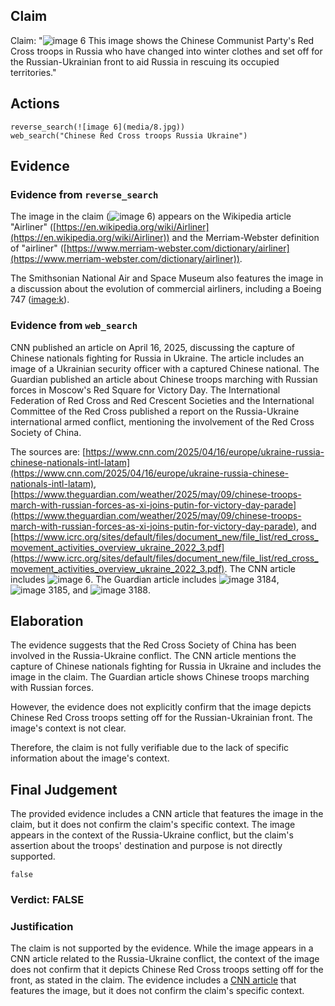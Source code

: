 ## Claim
Claim: "![image 6](media/8.jpg) This image shows the Chinese Communist Party's Red Cross troops in Russia who have changed into winter clothes and set off for the Russian-Ukrainian front to aid Russia in rescuing its occupied territories."

## Actions
```
reverse_search(![image 6](media/8.jpg))
web_search("Chinese Red Cross troops Russia Ukraine")
```

## Evidence
### Evidence from `reverse_search`
The image in the claim (![image 6](media/8.jpg)) appears on the Wikipedia article "Airliner" ([https://en.wikipedia.org/wiki/Airliner](https://en.wikipedia.org/wiki/Airliner)) and the Merriam-Webster definition of "airliner" ([https://www.merriam-webster.com/dictionary/airliner](https://www.merriam-webster.com/dictionary/airliner)).

The Smithsonian National Air and Space Museum also features the image in a discussion about the evolution of commercial airliners, including a Boeing 747 (<image:k>).


### Evidence from `web_search`
CNN published an article on April 16, 2025, discussing the capture of Chinese nationals fighting for Russia in Ukraine. The article includes an image of a Ukrainian security officer with a captured Chinese national. The Guardian published an article about Chinese troops marching with Russian forces in Moscow's Red Square for Victory Day. The International Federation of Red Cross and Red Crescent Societies and the International Committee of the Red Cross published a report on the Russia-Ukraine international armed conflict, mentioning the involvement of the Red Cross Society of China.

The sources are: [https://www.cnn.com/2025/04/16/europe/ukraine-russia-chinese-nationals-intl-latam](https://www.cnn.com/2025/04/16/europe/ukraine-russia-chinese-nationals-intl-latam), [https://www.theguardian.com/weather/2025/may/09/chinese-troops-march-with-russian-forces-as-xi-joins-putin-for-victory-day-parade](https://www.theguardian.com/weather/2025/may/09/chinese-troops-march-with-russian-forces-as-xi-joins-putin-for-victory-day-parade), and [https://www.icrc.org/sites/default/files/document_new/file_list/red_cross_movement_activities_overview_ukraine_2022_3.pdf](https://www.icrc.org/sites/default/files/document_new/file_list/red_cross_movement_activities_overview_ukraine_2022_3.pdf). The CNN article includes ![image 6](media/8.jpg). The Guardian article includes ![image 3184](media/2025-08-22_10-52-1755859927-854750.jpg), ![image 3185](media/2025-08-22_10-52-1755859929-160325.jpg), and ![image 3188](media/2025-08-22_10-52-1755859931-762213.jpg).


## Elaboration
The evidence suggests that the Red Cross Society of China has been involved in the Russia-Ukraine conflict. The CNN article mentions the capture of Chinese nationals fighting for Russia in Ukraine and includes the image in the claim. The Guardian article shows Chinese troops marching with Russian forces.

However, the evidence does not explicitly confirm that the image depicts Chinese Red Cross troops setting off for the Russian-Ukrainian front. The image's context is not clear.

Therefore, the claim is not fully verifiable due to the lack of specific information about the image's context.


## Final Judgement
The provided evidence includes a CNN article that features the image in the claim, but it does not confirm the claim's specific context. The image appears in the context of the Russia-Ukraine conflict, but the claim's assertion about the troops' destination and purpose is not directly supported.

`false`

### Verdict: FALSE

### Justification
The claim is not supported by the evidence. While the image appears in a CNN article related to the Russia-Ukraine conflict, the context of the image does not confirm that it depicts Chinese Red Cross troops setting off for the front, as stated in the claim. The evidence includes a [CNN article](https://www.cnn.com/2025/04/16/europe/ukraine-russia-chinese-nationals-intl-latam) that features the image, but it does not confirm the claim's specific context.
